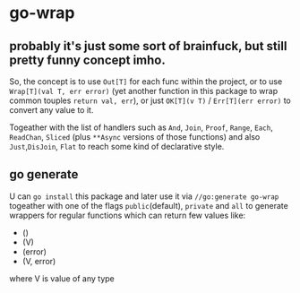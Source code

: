 # go-wrap

## probably it's just some sort of brainfuck, but still pretty funny concept imho.

So, the concept is to use `Out[T]` for each func within the project, or to use `Wrap[T](val T, err error)` (yet another function in this package to wrap common touples `return val, err`), or just `OK[T](v T)` / `Err[T](err error)` to convert any value to it.

Togeather with the list of handlers such as `And`, `Join`, `Proof`, `Range`, `Each`, `ReadChan`, `Sliced` (plus `**Async` versions of those functions) and also `Just`,`DisJoin`, `Flat` to reach some kind of declarative style.

## go generate

U can `go install` this package and later use it via `//go:generate go-wrap` togeather with one of the flags `public`(default), `private` and `all` to generate wrappers for regular functions which can return few values like:

- ()
- (V)
- (error)
- (V, error)

where V is value of any type
